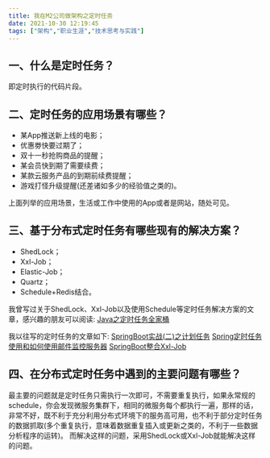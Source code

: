 ```yaml
---
title: 我在M2公司做架构之定时任务
date: 2021-10-30 12:19:45
tags: ["架构","职业生涯","技术思考与实践"]
---
```


## 一、什么是定时任务？
即定时执行的代码片段。

## 二、定时任务的应用场景有哪些？
- 某App推送新上线的电影；
- 优惠劵快要过期了；
- 双十一秒抢购商品的提醒；
- 某会员快到期了需要续费；
- 某款云服务产品的到期前续费提醒；
- 游戏打怪升级提醒(还差诸如多少的经验值之类的)。
<!--more-->

上面列举的应用场景，生活或工作中使用的App或者是网站，随处可见。

## 三、基于分布式定时任务有哪些现有的解决方案？
-  ShedLock；
-  Xxl-Job；
-  Elastic-Job；
-  Quartz；
-  Schedule+Redis结合。

我曾写过关于ShedLock、Xxl-Job以及使用Schedule等定时任务解决方案的文章，感兴趣的朋友可以阅读:
[Java之定时任务全家桶](https://youcongtech.com/2020/11/21/Java%E4%B9%8B%E5%AE%9A%E6%97%B6%E4%BB%BB%E5%8A%A1%E5%85%A8%E5%AE%B6%E6%A1%B6/)

我以往写的定时任务的文章如下:
[SpringBoot实战(二)之计划任务](https://www.cnblogs.com/youcong/p/9385472.html)
[Spring定时任务使用和如何使用邮件监控服务器](https://www.cnblogs.com/youcong/p/9037425.html)
[SpringBoot整合Xxl-Job](https://www.cnblogs.com/youcong/p/12935760.html)

## 四、在分布式定时任务中遇到的主要问题有哪些？
最主要的问题就是定时任务只需执行一次即可，不需要重复执行，如果永常规的schedule，你会发现微服务集群下，相同的微服务每个都执行一遍，那样的话，非常不好，既不利于充分利用分布式环境下的服务高可用，也不利于部分定时任务的数据抓取(多个重复执行，意味着数据重复插入或更新之类的，不利于一些数据分析程序的运转)。
而解决这样的问题，采用ShedLock或Xxl-Job就能解决这样的问题。